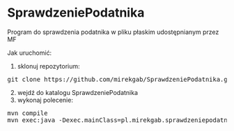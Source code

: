 # SprawdzeniePodatnika
Program do sprawdzenia podatnika w pliku płaskim udostępnianym przez MF

Jak uruchomić:
1. sklonuj repozytorium:
  <pre>git clone https://github.com/mirekgab/SprawdzeniePodatnika.git</pre>
  
2. wejdź do katalogu SprawdzeniePodatnika
3. wykonaj polecenie:
  <pre>mvn compile
mvn exec:java -Dexec.mainClass=pl.mirekgab.sprawdzeniepodatnika.SprawdzeniePodatnika -Dexec.args="dane_testowe.txt 20191121.json"</pre>

